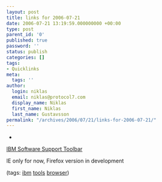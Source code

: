 ```yaml
---
layout: post
title: links for 2006-07-21
date: 2006-07-21 13:19:59.000000000 +00:00
type: post
parent_id: '0'
published: true
password: ''
status: publish
categories: []
tags:
- Quicklinks
meta:
  tags: ''
author:
  login: niklas
  email: niklas@protocol7.com
  display_name: Niklas
  first_name: Niklas
  last_name: Gustavsson
permalink: "/archives/2006/07/21/links-for-2006-07-21/"
---
```

- 
[IBM Software Support Toolbar](http://www-306.ibm.com/software/support/toolbar/)

IE only for now, Firefox version in development

(tags: [ibm](http://del.icio.us/protocol7/ibm) [tools](http://del.icio.us/protocol7/tools) [browser](http://del.icio.us/protocol7/browser))
